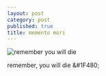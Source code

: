 ```yaml
---
layout: post
category: post
published: true
title: memento mori
---
```

![remember you will die]({{site.baseurl}}/media/memento-mori.jpeg)

remember, you will die &#1F480;
